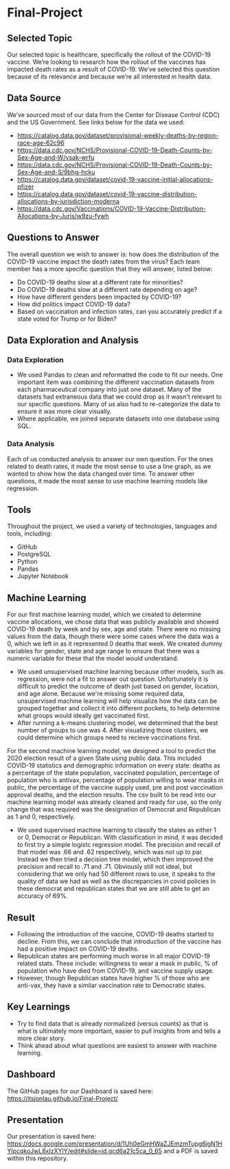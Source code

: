 # Final-Project
## Selected Topic
Our selected topic is healthcare, specifically the rollout of the COVID-19 vaccine. We’re looking to research how the rollout of the vaccines has impacted death rates as a result of COVID-19. We’ve selected this question because of its relevance and because we’re all interested in health data.

## Data Source
We’ve sourced most of our data from the Center for Disease Control (CDC) and the US Government. See links below for the data we used:
- https://catalog.data.gov/dataset/provisional-weekly-deaths-by-region-race-age-62c96
- https://data.cdc.gov/NCHS/Provisional-COVID-19-Death-Counts-by-Sex-Age-and-W/vsak-wrfu
- https://data.cdc.gov/NCHS/Provisional-COVID-19-Death-Counts-by-Sex-Age-and-S/9bhg-hcku
- https://catalog.data.gov/dataset/covid-19-vaccine-initial-allocations-pfizer
- https://catalog.data.gov/dataset/covid-19-vaccine-distribution-allocations-by-jurisdiction-moderna
- https://data.cdc.gov/Vaccinations/COVID-19-Vaccine-Distribution-Allocations-by-Juris/w9zu-fywh 

## Questions to Answer
The overall question we wish to answer is: how does the distribution of the COVID-19 vaccine impact the death rates from the virus?
Each team member has a more specific question that they will answer, listed below:
- Do COVID-19 deaths slow at a different rate for minorities?
- Do COVID-19 deaths slow at a different rate depending on age?
- How have different genders been impacted by COVID-19?
- How did politics impact COVID-19 data?
- Based on vaccination and infection rates, can you accurately predict if a state voted for Trump or for Biden?

## Data Exploration and Analysis
### Data Exploration
- We used Pandas to clean and reformatted the code to fit our needs. One important item was combining the different vaccination datasets from each pharmaceutical company into just one dataset. Many of the datasets had extraneous data that we could drop as it wasn't relevant to our specific questions. Many of us also had to re-categorize the data to ensure it was more clear visually.
- Where applicable, we joined separate datasets into one database using SQL.

### Data Analysis
Each of us conducted analysis to answer our own question. For the ones related to death rates, it made the most sense to use a line graph, as we wanted to show how the data changed over time. To answer other questions, it made the most sense to use machine learning models like regression.

## Tools
Throughout the project, we used a variety of technologies, languages and tools, including:
- GitHub
- PostgreSQL
- Python
- Pandas 
- Jupyter Notebook

## Machine Learning
For our first machine learning model, which we created to determine vaccine allocations, we chose data that was publicly available and showed COVID-19 death by week and by sex, age and state. There were no missing values from the data, though there were some cases where the data was a 0, which we left in as it represented 0 deaths that week. We created dummy variables for gender, state and age range to ensure that there was a numeric variable for these that the model would understand.

- We used unsupervised machine learning because other models, such as regression, were not a fit to answer out question. Unfortunately it is difficult to predict the outcome of death just based on gender, location, and age alone. Because we're missing some required data, unsupervised machine learning will help visualize how the data can be grouped together and collect it into different pockets, to help determine what groups would ideally get vaccinated first.
- After running a k-means clustering model, we determined that the best number of groups to use was 4. After visualizing those clusters, we could determine which groups need to recieve vaccinations first.


For the second machine learning model, we designed a tool to predict the 2020 election result of a given State using public data. This included COVID-19 statistics and demographic information on every state: deaths as a percentage of the state population, vaccinated population, percentage of population who is antivax, percentage of population willing to wear masks in public, the percentage of the vaccine supply used, pre and post vaccination approval deaths, and the election results.  The csv built to be read into our machine learning model was already cleaned and ready for use, so the only change that was required was the designation of Democrat and Republican as 1 and 0, respectively.  

- We used supervised machine learning to classify the states as either 1 or 0, Democrat or Republican.  With classification in mind, it was decided to first try a simple logistc regression model.  The precision and recall of that model was .66 and .62 respectively, which was not up to par.  Instead we then tried a decision tree model, which then improved the precision and recall to .71 and .71.  Obviously still not ideal, but considering that we only had 50 different rows to use, it speaks to the quality of data we had as well as the discrepancies in covid policies in these democrat and republican states that we are still able to get an accuracy of 69%.  

## Result
- Following the introduction of the vaccine, COVID-19 deaths started to decline. From this, we can conclude that introduction of the vaccine has had a positive impact on COVID-19 deaths.
- Republican states are performing much worse in all major COVID-19 related stats.  These include: willingness to wear a mask in public, % of population who have died from COVID-19, and vaccine supply usage.
- However, though Republican states have higher % of those who are anti-vax, they have a similar vaccination rate to Democratic states.

## Key Learnings
- Try to find data that is already normalized (versus counts) as that is what is ultimately more important, easier to pull insights from and tells a more clear story.
- Think ahead about what questions are easiest to answer with machine learning.

## Dashboard
The GitHub pages for our Dashboard is saved here: https://itsjonlau.github.io/Final-Project/

## Presentation
Our presentation is saved here: https://docs.google.com/presentation/d/1Uh0eGmHWaZJEmzmTupg6igN1HYlpcqkoJwL8xIzXYlY/edit#slide=id.gcd6a21c5ca_0_65 and a PDF is saved within this repository.


